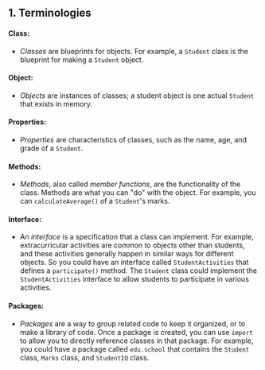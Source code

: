## 1. Terminologies


#### Class:

* _Classes_ are blueprints for objects. For example, a `Student` class is the blueprint for making a `Student` object.

#### Object:
* _Objects_ are instances of classes; a student object is one actual `Student` that exists in memory.

#### Properties:
* _Properties_ are characteristics of classes, such as the name, age, and grade of a `Student`.

#### Methods:
* _Methods_, also called _member functions_, are the functionality of the class.
Methods are what you can "do" with the object. For example, you can `calculateAverage()` of a `Student`'s marks.

#### Interface:
* An _interface_ is a specification that a class can implement. For example, extracurricular activities are common to objects other than students, and these activities generally happen in similar ways for different objects. So you could have an interface called `StudentActivities` that defines a `participate()` method. The `Student` class could implement the `StudentActivities` interface to allow students to participate in various activities.

#### Packages:
* _Packages_ are a way to group related code to keep it organized, or to make a library of code. Once a package is created, you can use `import` to allow you to directly reference classes in that package. For example, you could have a package called `edu.school` that contains the `Student` class, `Marks` class, and `StudentIQ` class.



